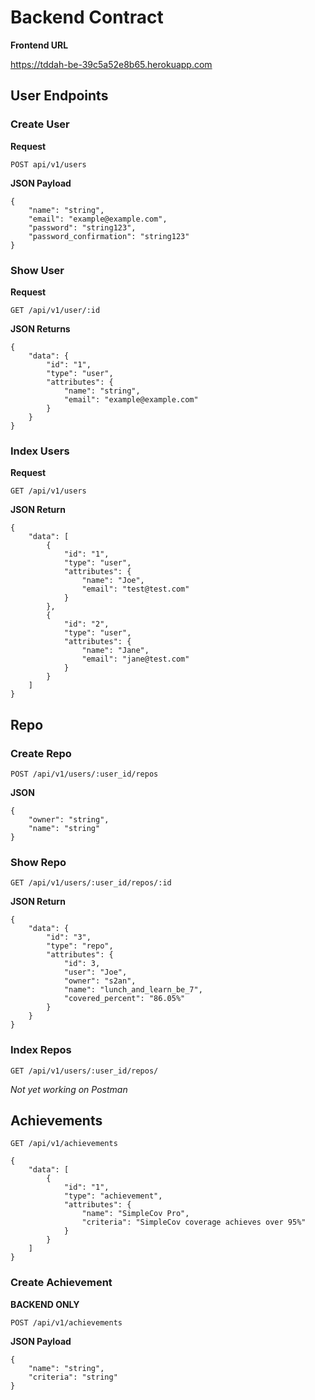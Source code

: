 # Backend Contract

__Frontend URL__

https://tddah-be-39c5a52e8b65.herokuapp.com

## User Endpoints

### Create User

__Request__

`POST api/v1/users`

__JSON Payload__
```
{
    "name": "string",
    "email": "example@example.com",
    "password": "string123",
    "password_confirmation": "string123"
}
```

### Show User

__Request__

`GET /api/v1/user/:id`

__JSON Returns__
```
{
    "data": {
        "id": "1",
        "type": "user",
        "attributes": {
            "name": "string",
            "email": "example@example.com"
        }
    }
}
```

### Index Users

__Request__

`GET /api/v1/users`

__JSON Return__
```
{
    "data": [
        {
            "id": "1",
            "type": "user",
            "attributes": {
                "name": "Joe",
                "email": "test@test.com"
            }
        },
        {
            "id": "2",
            "type": "user",
            "attributes": {
                "name": "Jane",
                "email": "jane@test.com"
            }
        }
    ]
}
```

## Repo

### Create Repo

`POST /api/v1/users/:user_id/repos`

__JSON__
```
{
    "owner": "string",
    "name": "string"
}
```

### Show Repo

`GET /api/v1/users/:user_id/repos/:id`

__JSON Return__
```
{
    "data": {
        "id": "3",
        "type": "repo",
        "attributes": {
            "id": 3,
            "user": "Joe",
            "owner": "s2an",
            "name": "lunch_and_learn_be_7",
            "covered_percent": "86.05%"
        }
    }
}
```

### Index Repos

`GET /api/v1/users/:user_id/repos/`

_Not yet working on Postman_

## Achievements

`GET /api/v1/achievements`
```
{
    "data": [
        {
            "id": "1",
            "type": "achievement",
            "attributes": {
                "name": "SimpleCov Pro",
                "criteria": "SimpleCov coverage achieves over 95%"
            }
        }
    ]
}
```

### Create Achievement

__BACKEND ONLY__

`POST /api/v1/achievements`

__JSON Payload__
```
{
    "name": "string",
    "criteria": "string"
}
```

